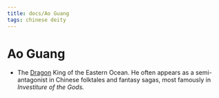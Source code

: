 ```yaml
---
title: docs/Ao Guang
tags: chinese deity
---
```


# Ao Guang 
- The [Dragon](Dragon.md) King of the Eastern Ocean. He often appears as a semi-antagonist in Chinese folktales and fantasy sagas, most famously in _Investiture of the Gods._